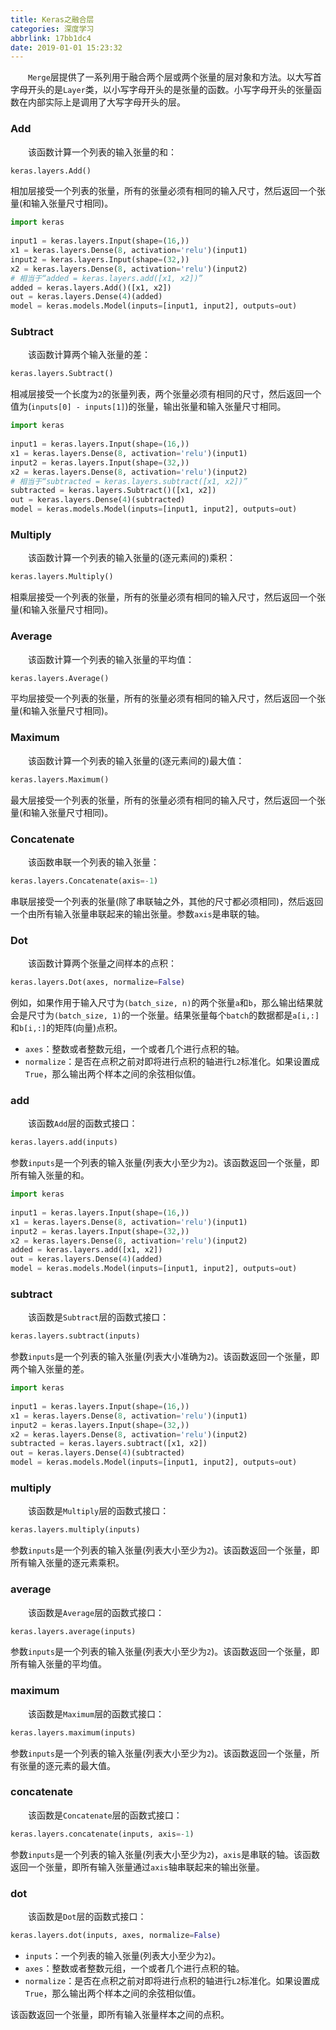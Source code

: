 ```yaml
---
title: Keras之融合层
categories: 深度学习
abbrlink: 17bb1dc4
date: 2019-01-01 15:23:32
---
```

&emsp;&emsp;`Merge`层提供了一系列用于融合两个层或两个张量的层对象和方法。以大写首字母开头的是`Layer`类，以小写字母开头的是张量的函数。小写字母开头的张量函数在内部实际上是调用了大写字母开头的层。<!--more-->

### Add

&emsp;&emsp;该函数计算一个列表的输入张量的和：

``` python
keras.layers.Add()
```

相加层接受一个列表的张量，所有的张量必须有相同的输入尺寸，然后返回一个张量(和输入张量尺寸相同)。

``` python
import keras
​
input1 = keras.layers.Input(shape=(16,))
x1 = keras.layers.Dense(8, activation='relu')(input1)
input2 = keras.layers.Input(shape=(32,))
x2 = keras.layers.Dense(8, activation='relu')(input2)
# 相当于“added = keras.layers.add([x1, x2])”
added = keras.layers.Add()([x1, x2])
out = keras.layers.Dense(4)(added)
model = keras.models.Model(inputs=[input1, input2], outputs=out)
```

### Subtract

&emsp;&emsp;该函数计算两个输入张量的差：

``` python
keras.layers.Subtract()
```

相减层接受一个长度为`2`的张量列表，两个张量必须有相同的尺寸，然后返回一个值为(`inputs[0] - inputs[1]`)的张量，输出张量和输入张量尺寸相同。

``` python
import keras
​
input1 = keras.layers.Input(shape=(16,))
x1 = keras.layers.Dense(8, activation='relu')(input1)
input2 = keras.layers.Input(shape=(32,))
x2 = keras.layers.Dense(8, activation='relu')(input2)
# 相当于“subtracted = keras.layers.subtract([x1, x2])”
subtracted = keras.layers.Subtract()([x1, x2])
out = keras.layers.Dense(4)(subtracted)
model = keras.models.Model(inputs=[input1, input2], outputs=out)
```

### Multiply

&emsp;&emsp;该函数计算一个列表的输入张量的(逐元素间的)乘积：

``` python
keras.layers.Multiply()
```

相乘层接受一个列表的张量，所有的张量必须有相同的输入尺寸，然后返回一个张量(和输入张量尺寸相同)。

### Average

&emsp;&emsp;该函数计算一个列表的输入张量的平均值：

``` python
keras.layers.Average()
```

平均层接受一个列表的张量，所有的张量必须有相同的输入尺寸，然后返回一个张量(和输入张量尺寸相同)。

### Maximum

&emsp;&emsp;该函数计算一个列表的输入张量的(逐元素间的)最大值：

``` python
keras.layers.Maximum()
```

最大层接受一个列表的张量，所有的张量必须有相同的输入尺寸，然后返回一个张量(和输入张量尺寸相同)。

### Concatenate

&emsp;&emsp;该函数串联一个列表的输入张量：

``` python
keras.layers.Concatenate(axis=-1)
```

串联层接受一个列表的张量(除了串联轴之外，其他的尺寸都必须相同)，然后返回一个由所有输入张量串联起来的输出张量。参数`axis`是串联的轴。

### Dot

&emsp;&emsp;该函数计算两个张量之间样本的点积：

``` python
keras.layers.Dot(axes, normalize=False)
```

例如，如果作用于输入尺寸为`(batch_size, n)`的两个张量`a`和`b`，那么输出结果就会是尺寸为`(batch_size, 1)`的一个张量。结果张量每个`batch`的数据都是`a[i,:]`和`b[i,:]`的矩阵(向量)点积。

- `axes`：整数或者整数元组，一个或者几个进行点积的轴。
- `normalize`：是否在点积之前对即将进行点积的轴进行`L2`标准化。如果设置成`True`，那么输出两个样本之间的余弦相似值。

### add

&emsp;&emsp;该函数`Add`层的函数式接口：

``` python
keras.layers.add(inputs)
```

参数`inputs`是一个列表的输入张量(列表大小至少为`2`)。该函数返回一个张量，即所有输入张量的和。

``` python
import keras
​
input1 = keras.layers.Input(shape=(16,))
x1 = keras.layers.Dense(8, activation='relu')(input1)
input2 = keras.layers.Input(shape=(32,))
x2 = keras.layers.Dense(8, activation='relu')(input2)
added = keras.layers.add([x1, x2])
out = keras.layers.Dense(4)(added)
model = keras.models.Model(inputs=[input1, input2], outputs=out)
```

### subtract

&emsp;&emsp;该函数是`Subtract`层的函数式接口：

``` python
keras.layers.subtract(inputs)
```

参数`inputs`是一个列表的输入张量(列表大小准确为`2`)。该函数返回一个张量，即两个输入张量的差。

``` python
import keras
​
input1 = keras.layers.Input(shape=(16,))
x1 = keras.layers.Dense(8, activation='relu')(input1)
input2 = keras.layers.Input(shape=(32,))
x2 = keras.layers.Dense(8, activation='relu')(input2)
subtracted = keras.layers.subtract([x1, x2])
out = keras.layers.Dense(4)(subtracted)
model = keras.models.Model(inputs=[input1, input2], outputs=out)
```

### multiply

&emsp;&emsp;该函数是`Multiply`层的函数式接口：

``` python
keras.layers.multiply(inputs)
```

参数`inputs`是一个列表的输入张量(列表大小至少为`2`)。该函数返回一个张量，即所有输入张量的逐元素乘积。

### average

&emsp;&emsp;该函数是`Average`层的函数式接口：

``` python
keras.layers.average(inputs)
```

参数`inputs`是一个列表的输入张量(列表大小至少为`2`)。该函数返回一个张量，即所有输入张量的平均值。

### maximum

&emsp;&emsp;该函数是`Maximum`层的函数式接口：

``` python
keras.layers.maximum(inputs)
```

参数`inputs`是一个列表的输入张量(列表大小至少为`2`)。该函数返回一个张量，所有张量的逐元素的最大值。

### concatenate

&emsp;&emsp;该函数是`Concatenate`层的函数式接口：

``` python
keras.layers.concatenate(inputs, axis=-1)
```

参数`inputs`是一个列表的输入张量(列表大小至少为`2`)，`axis`是串联的轴。该函数返回一个张量，即所有输入张量通过`axis`轴串联起来的输出张量。

### dot

&emsp;&emsp;该函数是`Dot`层的函数式接口：

``` python
keras.layers.dot(inputs, axes, normalize=False)
```

- `inputs`：一个列表的输入张量(列表大小至少为`2`)。
- `axes`：整数或者整数元组，一个或者几个进行点积的轴。
- `normalize`：是否在点积之前对即将进行点积的轴进行`L2`标准化。如果设置成`True`，那么输出两个样本之间的余弦相似值。

该函数返回一个张量，即所有输入张量样本之间的点积。